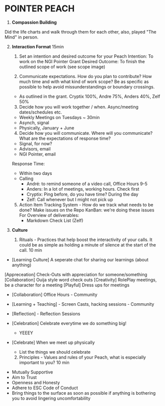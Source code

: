 POINTER PEACH 
=====

1. **Compassion Building**

Did the life charts and walk through them for each other, also, played "The Mind" in person.

2. **Interaction Format** 15min 
	1. Set an intention and desired outcome for your Peach
	Intention: To work on the NGI Pointer Grant
	Desired Outcome: To finish the outlined scope of work (see scope image) 
	
	2. Communicate expectations. How do you plan to contribute? How much time and with what kind of work scope? Be as specific as possible to help avoid missunderstandings or boundary crossings. 
	- As outlined in the grant. Cryptix 100%, Andre 75%, Anders 40%, Zelf 50%
	
	3. Decide how you will work together / when. Async/meeting dates/schedules etc.
	- Weekly Meetings on Tuesdays ~ 30min
	- Asynch, signal
	- Physically, January + June
	 
	4. Decide how you will communicate. Where will you communicate? What are the expectations of response time?
	- Signal, for now?
	- Advisors, email
	- NGI Pointer, email

	Response Time: 
	- Within two days
	- Calling
		- André: to remind someone of a video call, Office Hours 9-5 
		- Anders: In a lot of meetings, working hours. Check first
		- Cryptix: Ping before, do you have time? During the day
		- Zelf: Call whenever but I might not pick up 

	5. Action Item Tracking System - How do we track what needs to be done?
		Make issues on the Repo
		KanBan: we're doing these issues
		For Overview of deliverables: 
		- Markdown Check List (Zelf) 

3. **Culture**
	1. Rituals - Practices that help boost the interactivity of your calls. It could be as simple as holding a minute of silence at the start of the call.
10 min


* [Learning Culture] A seperate chat for sharing our learnings (about anything) 

[Appreceation] Check-Outs with appreciation for someone/something
[Collaboration] Ouija style word check outs 
[Creativity] RolePlay meetings, be a character for a meeting 
[Playful] Dress ups for meetings 

* [Collaboration] Office Hours - Community 

* [Learning + Teaching] - Screen Casts, hacking sessions - Community 

* [Reflection] - Reflection Sessions

* [Celebration] Celebrate everytime we do something big!
	* YEEEY

* [Celebrate] When we meet up physically 
	* List the things we should celebrate 

	2. Principles - Values and rules of your Peach, what is especially important to you?
10 min 
- Mutually Supportive
- Aim to Trust 
- Openness and Honesty 
- Adhere to ESC Code of Conduct 
- Bring things to the surface as soon as possible if anything is bothering you to avoid lingering uncomfortability 
